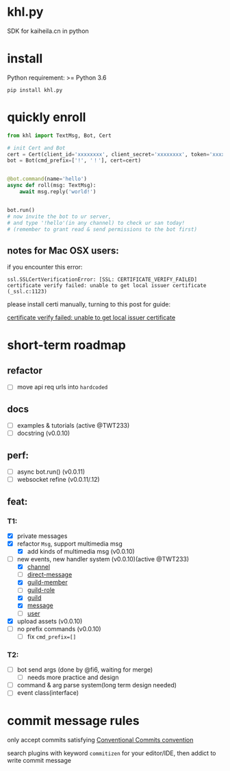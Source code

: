 # khl.py

SDK for kaiheila.cn in python

# install

Python requirement: >= Python 3.6

```shell
pip install khl.py
```

# quickly enroll

```python
from khl import TextMsg, Bot, Cert

# init Cert and Bot
cert = Cert(client_id='xxxxxxxx', client_secret='xxxxxxxx', token='xxxxxxxx')
bot = Bot(cmd_prefix=['!', '！'], cert=cert)


@bot.command(name='hello')
async def roll(msg: TextMsg):
    await msg.reply('world!')


bot.run()
# now invite the bot to ur server,
# and type '!hello'(in any channel) to check ur san today!
# (remember to grant read & send permissions to the bot first)
```

## notes for Mac OSX users:

if you encounter this error:

```
ssl.SSLCertVerificationError: [SSL: CERTIFICATE_VERIFY_FAILED] certificate verify failed: unable to get local issuer certificate (_ssl.c:1123)
```

please install certi manually, turning to this post for guide:

[certificate verify failed: unable to get local issuer certificate](https://stackoverflow.com/a/58525755)

# short-term roadmap

## refactor

- [ ] move api req urls into `hardcoded` 

## docs

- [ ] examples & tutorials (active @TWT233)
- [ ] docstring (v0.0.10)

## perf:

- [ ] async bot.run() (v0.0.11)
- [ ] websocket refine (v0.0.11/.12)

## feat:

### T1:

- [x] private messages
- [x] refactor `Msg`, support multimedia msg
  - [x] add kinds of multimedia msg (v0.0.10)
- [ ] new events, new handler system (v0.0.10)(active @TWT233)
    - [x] [channel](https://developer.kaiheila.cn/doc/event/channel)
    - [ ] [direct-message](https://developer.kaiheila.cn/doc/event/direct-message)
    - [x] [guild-member](https://developer.kaiheila.cn/doc/event/guild-member)
    - [ ] [guild-role](https://developer.kaiheila.cn/doc/event/guild-role)
    - [x] [guild](https://developer.kaiheila.cn/doc/event/guild)
    - [x] [message](https://developer.kaiheila.cn/doc/event/message)
    - [ ] [user](https://developer.kaiheila.cn/doc/event/user)
- [x] upload assets (v0.0.10)
- [ ] no prefix commands (v0.0.10)
  - [ ] fix `cmd_prefix=[]`

### T2:

- [ ] bot send args (done by @fi6, waiting for merge)
  - [ ] needs more practice and design
- [ ] command & arg parse system(long term design needed)
- [ ] event class(interface)

# commit message rules

only accept commits satisfying [Conventional Commits convention](https://github.com/commitizen/cz-cli)

search plugins with keyword `commitizen` for your editor/IDE, then addict to write commit message
